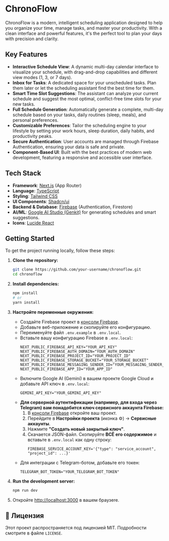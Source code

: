 
# ChronoFlow

ChronoFlow is a modern, intelligent scheduling application designed to help you organize your time, manage tasks, and master your productivity. With a clean interface and powerful features, it's the perfect tool to plan your days with precision and clarity.

## Key Features

- **Interactive Schedule View**: A dynamic multi-day calendar interface to visualize your schedule, with drag-and-drop capabilities and different view modes (1, 3, or 7 days).
- **Inbox for Tasks**: A dedicated space for your unscheduled tasks. Plan them later or let the scheduling assistant find the best time for them.
- **Smart Time Slot Suggestions**: The assistant can analyze your current schedule and suggest the most optimal, conflict-free time slots for your new tasks.
- **Full Schedule Generation**: Automatically generate a complete, multi-day schedule based on your tasks, daily routines (sleep, meals), and personal preferences.
- **Customizable Preferences**: Tailor the scheduling engine to your lifestyle by setting your work hours, sleep duration, daily habits, and productivity peaks.
- **Secure Authentication**: User accounts are managed through Firebase Authentication, ensuring your data is safe and private.
- **Component-Based UI**: Built with the best practices of modern web development, featuring a responsive and accessible user interface.

## Tech Stack

- **Framework**: [Next.js](https://nextjs.org/) (App Router)
- **Language**: [TypeScript](https://www.typescriptlang.org/)
- **Styling**: [Tailwind CSS](https://tailwindcss.com/)
- **UI Components**: [Shadcn/ui](https://ui.shadcn.com/)
- **Backend & Database**: [Firebase](https://firebase.google.com/) (Authentication, Firestore)
- **AI/ML**: [Google AI Studio (Genkit)](https://ai.google.dev/genkit) for generating schedules and smart suggestions.
- **Icons**: [Lucide React](https://lucide.dev/guide/packages/lucide-react)

## Getting Started

To get the project running locally, follow these steps:

1.  **Clone the repository:**
    ```bash
    git clone https://github.com/your-username/chronoflow.git
    cd chronoflow
    ```

2.  **Install dependencies:**
    ```bash
    npm install
    # or
    yarn install
    ```

3.  **Настройте переменные окружения:**
    *   Создайте Firebase проект в [консоли Firebase](https://console.firebase.google.com/).
    *   Добавьте веб-приложение и скопируйте его конфигурацию.
    *   Переименуйте файл `.env.example` в `.env.local`.
    *   Вставьте вашу конфигурацию Firebase в `.env.local`:
        ```.env
        NEXT_PUBLIC_FIREBASE_API_KEY="YOUR_API_KEY"
        NEXT_PUBLIC_FIREBASE_AUTH_DOMAIN="YOUR_AUTH_DOMAIN"
        NEXT_PUBLIC_FIREBASE_PROJECT_ID="YOUR_PROJECT_ID"
        NEXT_PUBLIC_FIREBASE_STORAGE_BUCKET="YOUR_STORAGE_BUCKET"
        NEXT_PUBLIC_FIREBASE_MESSAGING_SENDER_ID="YOUR_MESSAGING_SENDER_ID"
        NEXT_PUBLIC_FIREBASE_APP_ID="YOUR_APP_ID"
        ```
    *   Включите Google AI (Gemini) в вашем проекте Google Cloud и добавьте API ключ в `.env.local`:
        ```.env
        GEMINI_API_KEY="YOUR_GEMINI_API_KEY"
        ```
    *   **Для серверной аутентификации (например, для входа через Telegram) вам понадобится ключ сервисного аккаунта Firebase:**
        1.  В [консоли Firebase](https://console.firebase.google.com/) откройте ваш проект.
        2.  Перейдите в **Настройки проекта** (иконка ⚙️) -> **Сервисные аккаунты**.
        3.  Нажмите **"Создать новый закрытый ключ"**.
        4.  Скачается JSON-файл. Скопируйте **ВСЁ его содержимое** и вставьте в `.env.local` как одну строку:
            ```.env
            FIREBASE_SERVICE_ACCOUNT_KEY='{"type": "service_account", "project_id": ...}'
            ```
    *   Для интеграции с Telegram-ботом, добавьте его токен:
        ```.env
        TELEGRAM_BOT_TOKEN="YOUR_TELEGRAM_BOT_TOKEN"
        ```

4.  **Run the development server:**
    ```bash
    npm run dev
    ```

5.  Откройте [http://localhost:3000](http://localhost:3000) в вашем браузere.

## 📄 Лицензия

Этот проект распространяется под лицензией MIT. Подробности смотрите в файле `LICENSE`.
